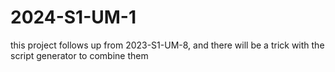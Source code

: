 # 2024-S1-UM-1

this project follows up from 2023-S1-UM-8, and there will be a trick
with the script generator to combine them
